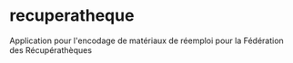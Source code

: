 # recuperatheque
Application pour l'encodage de matériaux de réemploi pour la Fédération des Récupérathèques
